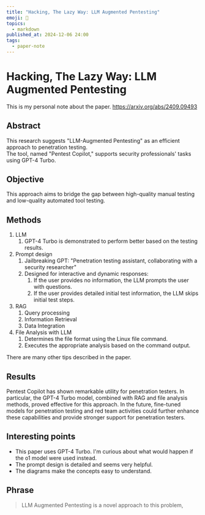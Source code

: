 ```yaml
---
title: "Hacking, The Lazy Way: LLM Augmented Pentesting"
emoji: 📝
topics:
  - markdown
published_at: 2024-12-06 24:00
tags:
  - paper-note
---
```

# Hacking, The Lazy Way: LLM Augmented Pentesting
This is my personal note about the paper.
https://arxiv.org/abs/2409.09493

## Abstract
This research suggests "LLM-Augmented Pentesting" as an efficient approach to penetration testing.  
The tool, named "Pentest Copilot," supports security professionals' tasks using GPT-4 Turbo.
## Objective
This approach aims to bridge the gap between high-quality manual testing and low-quality automated tool testing.

## Methods
1. LLM
	1. GPT-4 Turbo is demonstrated to perform better based on the testing results.
2. Prompt design
	1. Jailbreaking GPT: "Penetration testing assistant, collaborating with a security researcher"
	2. Designed for interactive and dynamic responses:
		1. If the user provides no information, the LLM prompts the user with questions.
		2. If the user provides detailed initial test information, the LLM skips initial test steps.
3. RAG
	1. Query processing
	2. Information Retrieval
	3. Data Integration
4. File Analysis with LLM
	1. Determines the file format using the Linux file command.
	2. Executes the appropriate analysis based on the command output.

There are many other tips described in the paper.

## Results
Pentest Copilot has shown remarkable utility for penetration testers.
In particular, the GPT-4 Turbo model, combined with RAG and file analysis methods, proved effective for this approach.
In the future, fine-tuned models for penetration testing and red team activities could further enhance these capabilities and provide stronger support for penetration testers.
## Interesting points
- This paper uses GPT-4 Turbo. I'm curious about what would happen if the o1 model were used instead.
- The prompt design is detailed and seems very helpful.
- The diagrams make the concepts easy to understand.
## Phrase
> LLM Augmented Pentesting is a novel approach to this problem,
